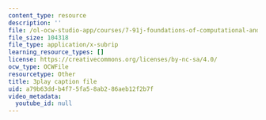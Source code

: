 ```yaml
---
content_type: resource
description: ''
file: /ol-ocw-studio-app/courses/7-91j-foundations-of-computational-and-systems-biology-spring-2014/a79b63ddb4f75fa58ab286aeb12f2b7f_Ob9xGBPvr_s.vtt
file_size: 104318
file_type: application/x-subrip
learning_resource_types: []
license: https://creativecommons.org/licenses/by-nc-sa/4.0/
ocw_type: OCWFile
resourcetype: Other
title: 3play caption file
uid: a79b63dd-b4f7-5fa5-8ab2-86aeb12f2b7f
video_metadata:
  youtube_id: null
---
```

